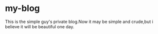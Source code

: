 # my-blog
This is the simple guy's private blog.Now it may be simple and crude,but i believe it will be beautiful one day.
